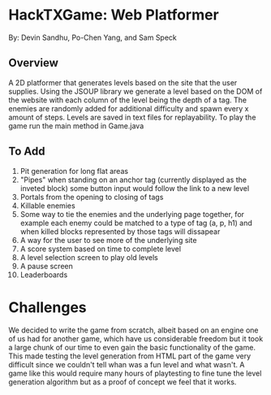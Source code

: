HackTXGame: Web Platformer
==========================
By: Devin Sandhu, Po-Chen Yang, and Sam Speck

Overview
--------

A 2D platformer that generates levels based on the site that the user supplies.
Using the JSOUP library we generate a level based on the DOM of the website with
each column of the level being the depth of a tag.
The enemies are randomly added for additional difficulty and spawn every x amount of steps.
Levels are saved in text files for replayability.
To play the game run the main method in Game.java

To Add
------
1. Pit generation for long flat areas
2. "Pipes" when standing on an anchor tag (currently displayed as the inveted block) some button input would follow the link to a new level
3. Portals from the opening to closing of tags
4. Killable enemies
5. Some way to tie the enemies and the underlying page together, for example each enemy could be matched to a type of tag (a, p, h1) and when killed blocks represented by those tags will dissapear
6. A way for the user to see more of the underlying site
7. A score system based on time to complete level
8. A level selection screen to play old levels
9. A pause screen
10. Leaderboards

Challenges
==========
We decided to write the game from scratch, albeit based on an engine one of us
had for another game, which have us considerable freedom but it took a large chunk
of our time to even gain the basic functionality of the game.  This made testing the level generation
from HTML part of the game very difficult since we couldn't tell whan was a fun level and what wasn't.  A game like this would require many hours of playtesting to fine tune the level generation algorithm but
as a proof of concept we feel that it works.
 

